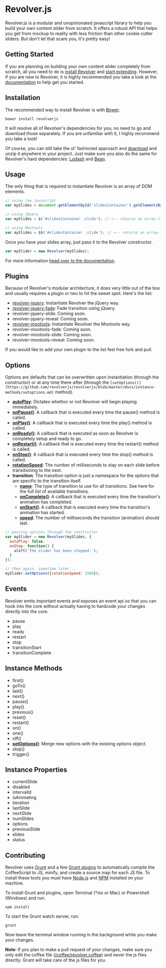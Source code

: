 # Revolver.js

Revolver.js is a modular and unopinionated javascript library to help you build your own content slider from scratch. It offers a robust API that helps you get from mockup to reality with less friction than other cookie cutter sliders. But don't let that scare you, it's pretty easy!

## Getting Started

If you are planning on building your own content slider completely from scratch, all you need to do is [install Revolver](https://github.com/revolverjs/revolverjs#installation) and [start extending](http://revolverjs.com/docs.html#extending_revolver). However, if you are new to Revolver, it is highly recommended you take a look at the [documentation](https://github.com/revolverjs/revolverjs/tree/master/docs/README.md) to help get you started.

## Installation

The recommended way to install Revolver is with [Bower](http://bower.io/).

```shell
bower install revolverjs
```

It will resolve all of Revolver's dependencies for you, no need to go and download those separately. If you are unfamiliar with it, I highly recommend you take a look!

Of course, you can still take the ol' fashioned approach and [download](https://github.com/revolverjs/revolverjs/archive/master.zip) and unzip it anywhere in your project. Just make sure you also do the same for Revolver's hard dependencies: [Lodash](http://lodash.com/) and [Bean](https://github.com/fat/bean).

## Usage

The only thing that is required to instantiate Revolver is an array of DOM elements.

```javascript
// using raw javascript
var mySlides = document.getElementById('slidesContainer').getElementsByClassName('slide');

// using jQuery
var mySlides = $('#slidesContainer .slide'); // <-- returns an array-like object

// using Mootools
var mySlides = $$('#slidesContainer .slide'); // <-- returns an array-like object
```

Once you have your slides array, just pass it to the Revolver constructor.

```javascript
var mySlider = new Revolver(mySlides);
```

For more information [head over to the documentation](https://github.com/revolverjs/revolverjs/tree/master/docs/README.md).

## Plugins

Because of Revolver's modular architecture, it does very little out of the box and usually requires a plugin or two to hit the sweet spot. Here's the list:

* [revolver-jquery](https://github.com/revolverjs/revolver-jquery/tree/development): Instantiate Revolver the jQuery way.
* [revolver-jquery-fade](https://github.com/revolverjs/revolver-jquery-fade): Fade transition using jQuery.
* revolver-jquery-slide: Coming soon.
* revolver-jquery-reveal: Coming soon.
* [revolver-mootools](https://github.com/revolverjs/revolver-mootools/tree/development): Instantiate Revolver the Mootools way.
* revolver-mootools-fade: Coming soon.
* revolver-mootools-slide: Coming soon.
* revolver-mootools-reveal: Coming soon.

If you would like to add your own plugin to the list feel free fork and pull.

## Options

Options are defaults that can be overwritten upon instantiation (through the constructor) or at any time there-after (through the `[setOptions()](https://github.com/revolverjs/revolverjs/blob/master/docs/instance-methods/setoptions.md)` method).

* [**autoPlay**](https://github.com/revolverjs/revolverjs/blob/master/docs/options/autoplay.md): Dictates whethor or not Revolver will begin playing immediately.
* [**onPause()**](https://github.com/revolverjs/revolverjs/blob/master/docs/options/onpause.md): A callback that is executed every time the pause() method is called.
* [**onPlay()**](https://github.com/revolverjs/revolverjs/blob/master/docs/options/onplay.md): A callback that is executed every time the play() method is called.
* [**onReady()**](https://github.com/revolverjs/revolverjs/blob/master/docs/options/onready.md): A callback that is executed as soon as Revolver is completely setup and ready to go.
* [**onRestart()**](https://github.com/revolverjs/revolverjs/blob/master/docs/options/onrestart.md): A callback that is executed every time the restart() method is called.
* [**onStop()**](https://github.com/revolverjs/revolverjs/blob/master/docs/options/onstop.md): A callback that is executed every time the stop() method is called.
* [**rotationSpeed**](https://github.com/revolverjs/revolverjs/blob/master/docs/options/rotationspeed.md): The number of milliseconds to stay on each slide before transitioning to the next.
* **transition**: The transition option is just a namespace for the options that are specific to the transition itself.
  * [**name**](https://github.com/revolverjs/revolverjs/blob/master/docs/options/transition/name.md): The type of transition to use for all transitions. See here for the full list of available transitions.
  * [**onComplete()**](https://github.com/revolverjs/revolverjs/blob/master/docs/options/transition/oncomplete.md): A callback that is executed every time the transition's animation has completed.
  * [**onStart()**](https://github.com/revolverjs/revolverjs/blob/master/docs/options/transition/onstart.md): A callback that is executed every time the transition's animation has started.
  * [**speed**](https://github.com/revolverjs/revolverjs/blob/master/docs/options/transition/speed.md): The number of milliseconds the transition (animation) should last.

```javascript
// passing options through the constructor
var mySlider = new Revolver(mySlides, {
  autoPlay: false,
  onStop: function() {
    aleft('The slider has been stopped.');
  }
});

// then again, sometime later...
mySlider.setOptions({rotationSpeed: 1500});
```

## Events

Revolver emits important events and exposes an event api so that you can hook into the core without actually having to hardcode your changes directly into the core.

* pause
* play
* ready
* restart
* stop
* transitionStart
* transitionComplete

## Instance Methods

* first()
* goTo()
* last()
* next()
* pause()
* play()
* previous()
* reset()
* restart()
* on()
* one()
* off()
* [**setOptions()**](https://github.com/revolverjs/revolverjs/blob/master/docs/instance-methods/setoptions.md): Merge new options with the existing options object.
* stop()
* trigger()

## Instance Properties

* currentSlide
* disabled
* intervalId
* isAnimating
* iteration
* lastSlide
* nextSlide
* numSlides
* options
* previousSlide
* slides
* status

## Contributing

Revolver uses [Grunt](http://gruntjs.com/) and a few [Grunt plugins](http://gruntjs.com/plugins) to automatically compile the CoffeeScript to JS, minify, and create a source map for each JS file. To install these tools you must have [Node.js](http://nodejs.org/) and [NPM](https://npmjs.org/) installed on your machine.

To install Grunt and plugins, open Terminal (*nix or Mac) or Powershell (Windows) and run:

```shell
npm install
```

To start the Grunt watch server, run:

```shell
grunt
```

Now leave the terminal window running in the background while you make your changes.

**Note**: If you plan to make a pull request of your changes, make sure you only edit the coffee file ([/coffee/revolver.coffee](https://github.com/revolverjs/revolverjs/blob/master/coffee/revolver.coffee)) and never the js files directly. Grunt will take care of the js files for you.
